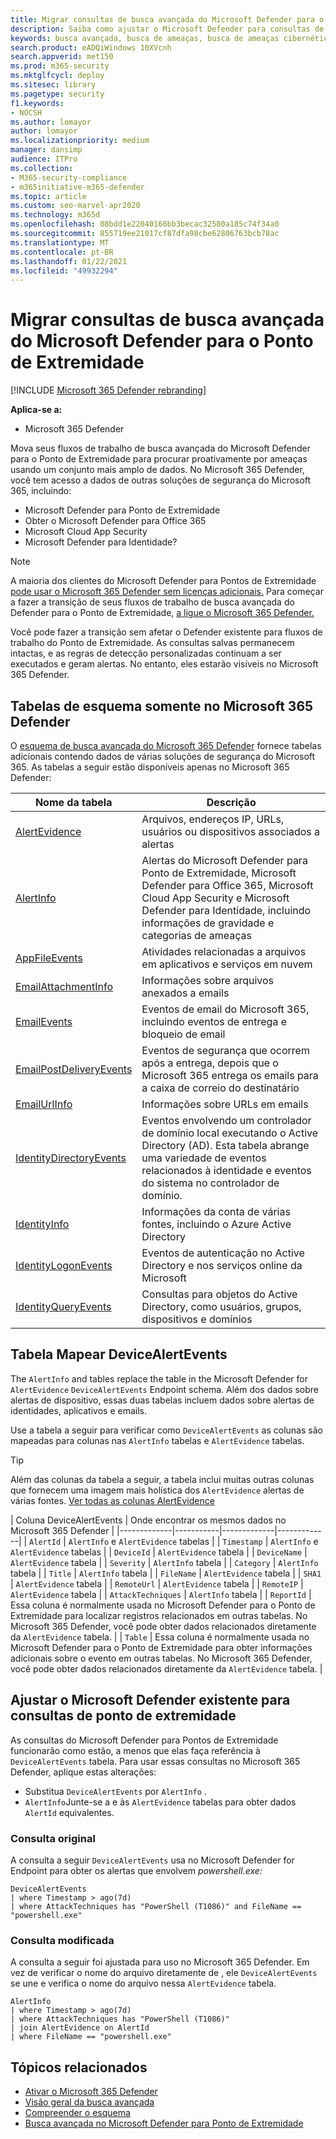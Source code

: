 ```yaml
---
title: Migrar consultas de busca avançada do Microsoft Defender para o Ponto de Extremidade
description: Saiba como ajustar o Microsoft Defender para consultas de ponto de extremidade para que você possa usá-las no Microsoft 365 Defender
keywords: busca avançada, busca de ameaças, busca de ameaças cibernéticas, proteção contra ameaças da Microsoft, microsoft 365, mtp, m365, microsoft defender atp, mdatp, pesquisa, consulta, telemetria, detecções personalizadas, esquema, kusto, microsoft 365, mapeamento
search.product: eADQiWindows 10XVcnh
search.appverid: met150
ms.prod: m365-security
ms.mktglfcycl: deploy
ms.sitesec: library
ms.pagetype: security
f1.keywords:
- NOCSH
ms.author: lomayor
author: lomayor
ms.localizationpriority: medium
manager: dansimp
audience: ITPro
ms.collection:
- M365-security-compliance
- m365initiative-m365-defender
ms.topic: article
ms.custom: seo-marvel-apr2020
ms.technology: m365d
ms.openlocfilehash: 08bdd1e22040166bb3becac32580a185c74f34a0
ms.sourcegitcommit: 855719ee21017cf87dfa98cbe62806763bcb78ac
ms.translationtype: MT
ms.contentlocale: pt-BR
ms.lasthandoff: 01/22/2021
ms.locfileid: "49932294"
---
```

# <a name="migrate-advanced-hunting-queries-from-microsoft-defender-for-endpoint"></a>Migrar consultas de busca avançada do Microsoft Defender para o Ponto de Extremidade

[!INCLUDE [Microsoft 365 Defender rebranding](../includes/microsoft-defender.md)]

**Aplica-se a:**
- Microsoft 365 Defender

Mova seus fluxos de trabalho de busca avançada do Microsoft Defender para o Ponto de Extremidade para procurar proativamente por ameaças usando um conjunto mais amplo de dados. No Microsoft 365 Defender, você tem acesso a dados de outras soluções de segurança do Microsoft 365, incluindo:

- Microsoft Defender para Ponto de Extremidade
- Obter o Microsoft Defender para Office 365
- Microsoft Cloud App Security
- Microsoft Defender para Identidade?

>[!NOTE]
>A maioria dos clientes do Microsoft Defender para Pontos de Extremidade [pode usar o Microsoft 365 Defender sem licenças adicionais.](prerequisites.md#licensing-requirements) Para começar a fazer a transição de seus fluxos de trabalho de busca avançada do Defender para o Ponto de Extremidade, [a ligue o Microsoft 365 Defender.](mtp-enable.md)

Você pode fazer a transição sem afetar o Defender existente para fluxos de trabalho do Ponto de Extremidade. As consultas salvas permanecem intactas, e as regras de detecção personalizadas continuam a ser executados e geram alertas. No entanto, eles estarão visíveis no Microsoft 365 Defender. 

## <a name="schema-tables-in-microsoft-365-defender-only"></a>Tabelas de esquema somente no Microsoft 365 Defender
O [esquema de busca avançada do Microsoft 365 Defender](advanced-hunting-schema-tables.md) fornece tabelas adicionais contendo dados de várias soluções de segurança do Microsoft 365. As tabelas a seguir estão disponíveis apenas no Microsoft 365 Defender:

| Nome da tabela | Descrição |
|------------|-------------|
| [AlertEvidence](advanced-hunting-alertevidence-table.md) | Arquivos, endereços IP, URLs, usuários ou dispositivos associados a alertas |
| [AlertInfo](advanced-hunting-alertinfo-table.md) | Alertas do Microsoft Defender para Ponto de Extremidade, Microsoft Defender para Office 365, Microsoft Cloud App Security e Microsoft Defender para Identidade, incluindo informações de gravidade e categorias de ameaças  |
| [AppFileEvents](advanced-hunting-appfileevents-table.md) | Atividades relacionadas a arquivos em aplicativos e serviços em nuvem |
| [EmailAttachmentInfo](advanced-hunting-emailattachmentinfo-table.md) | Informações sobre arquivos anexados a emails |
| [EmailEvents](advanced-hunting-emailevents-table.md) | Eventos de email do Microsoft 365, incluindo eventos de entrega e bloqueio de email |
| [EmailPostDeliveryEvents](advanced-hunting-emailpostdeliveryevents-table.md) | Eventos de segurança que ocorrem após a entrega, depois que o Microsoft 365 entrega os emails para a caixa de correio do destinatário |
| [EmailUrlInfo](advanced-hunting-emailurlinfo-table.md) | Informações sobre URLs em emails |
| [IdentityDirectoryEvents](advanced-hunting-identitydirectoryevents-table.md) | Eventos envolvendo um controlador de domínio local executando o Active Directory (AD). Esta tabela abrange uma variedade de eventos relacionados à identidade e eventos do sistema no controlador de domínio. |
| [IdentityInfo](advanced-hunting-identityinfo-table.md) | Informações da conta de várias fontes, incluindo o Azure Active Directory |
| [IdentityLogonEvents](advanced-hunting-identitylogonevents-table.md) | Eventos de autenticação no Active Directory e nos serviços online da Microsoft |
| [IdentityQueryEvents](advanced-hunting-identityqueryevents-table.md) | Consultas para objetos do Active Directory, como usuários, grupos, dispositivos e domínios |

## <a name="map-devicealertevents-table"></a>Tabela Mapear DeviceAlertEvents
The `AlertInfo` and tables replace the table in the Microsoft Defender for `AlertEvidence` `DeviceAlertEvents` Endpoint schema. Além dos dados sobre alertas de dispositivo, essas duas tabelas incluem dados sobre alertas de identidades, aplicativos e emails.

Use a tabela a seguir para verificar como `DeviceAlertEvents` as colunas são mapeadas para colunas nas `AlertInfo` tabelas e `AlertEvidence` tabelas.

>[!TIP]
>Além das colunas da tabela a seguir, a tabela inclui muitas outras colunas que fornecem uma imagem mais holística dos `AlertEvidence` alertas de várias fontes. [Ver todas as colunas AlertEvidence](advanced-hunting-alertevidence-table.md) 

| Coluna DeviceAlertEvents | Onde encontrar os mesmos dados no Microsoft 365 Defender |
|-------------|-----------|-------------|-------------|
| `AlertId` | `AlertInfo` e  `AlertEvidence` tabelas |
| `Timestamp` | `AlertInfo` e  `AlertEvidence` tabelas |
| `DeviceId` | `AlertEvidence` tabela |
| `DeviceName` | `AlertEvidence` tabela |
| `Severity` | `AlertInfo` tabela |
| `Category` | `AlertInfo` tabela |
| `Title` | `AlertInfo` tabela |
| `FileName` | `AlertEvidence` tabela |
| `SHA1` | `AlertEvidence` tabela |
| `RemoteUrl` | `AlertEvidence` tabela |
| `RemoteIP` | `AlertEvidence` tabela |
| `AttackTechniques` | `AlertInfo` tabela |
| `ReportId` | Essa coluna é normalmente usada no Microsoft Defender para o Ponto de Extremidade para localizar registros relacionados em outras tabelas. No Microsoft 365 Defender, você pode obter dados relacionados diretamente da `AlertEvidence` tabela. |
| `Table` | Essa coluna é normalmente usada no Microsoft Defender para o Ponto de Extremidade para obter informações adicionais sobre o evento em outras tabelas. No Microsoft 365 Defender, você pode obter dados relacionados diretamente da `AlertEvidence` tabela. |

## <a name="adjust-existing-microsoft-defender-for-endpoint-queries"></a>Ajustar o Microsoft Defender existente para consultas de ponto de extremidade
As consultas do Microsoft Defender para Pontos de Extremidade funcionarão como estão, a menos que elas faça referência à `DeviceAlertEvents` tabela. Para usar essas consultas no Microsoft 365 Defender, aplique estas alterações:

- Substitua `DeviceAlertEvents` por `AlertInfo` .
- `AlertInfo`Junte-se a e às `AlertEvidence` tabelas para obter dados `AlertId` equivalentes.

### <a name="original-query"></a>Consulta original
A consulta a seguir `DeviceAlertEvents` usa no Microsoft Defender for Endpoint para obter os alertas que envolvem _powershell.exe:_

```kusto
DeviceAlertEvents
| where Timestamp > ago(7d) 
| where AttackTechniques has "PowerShell (T1086)" and FileName == "powershell.exe"
```
### <a name="modified-query"></a>Consulta modificada
A consulta a seguir foi ajustada para uso no Microsoft 365 Defender. Em vez de verificar o nome do arquivo diretamente de , ele `DeviceAlertEvents` se une e verifica o nome do arquivo nessa `AlertEvidence` tabela.

```kusto
AlertInfo 
| where Timestamp > ago(7d) 
| where AttackTechniques has "PowerShell (T1086)" 
| join AlertEvidence on AlertId
| where FileName == "powershell.exe"
```

## <a name="related-topics"></a>Tópicos relacionados
- [Ativar o Microsoft 365 Defender](advanced-hunting-query-language.md)
- [Visão geral da busca avançada](advanced-hunting-overview.md)
- [Compreender o esquema](advanced-hunting-schema-tables.md)
- [Busca avançada no Microsoft Defender para Ponto de Extremidade](https://docs.microsoft.com/windows/security/threat-protection/microsoft-defender-atp/advanced-hunting-overview)